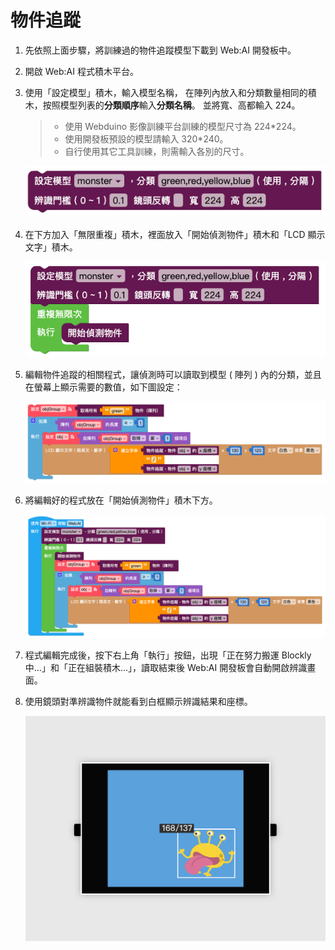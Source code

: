 # 物件追蹤

1. 先依照上面步驟，將訓練過的物件追蹤模型下載到 Web:AI 開發板中。

2. 開啟 Web:AI 程式積木平台。

3. 使用「設定模型」積木，輸入模型名稱，
在陣列內放入和分類數量相同的積木，按照模型列表的**分類順序**輸入**分類名稱**。
並將寬、高都輸入 224。

   >- 使用 Webduino 影像訓練平台訓練的模型尺寸為 224*224。
   >- 使用開發板預設的模型請輸入 320*240。
   >- 自行使用其它工具訓練，則需輸入各別的尺寸。

   ![](../../assets/images/upload_ac15f02988b89b8dc37d75892320e602.png)

4. 在下方加入「無限重複」積木，裡面放入「開始偵測物件」積木和「LCD 顯示文字」積木。

   ![](../../assets/images/upload_4216bd52f357fbf566cc5f86857aeef5.png)

5. 編輯物件追蹤的相關程式，讓偵測時可以讀取到模型 ( 陣列 ) 內的分類，並且在螢幕上顯示需要的數值，如下圖設定：

   ![](../../assets/images/upload_22315fc7fc92b0ebb011c02fba679ebf.png)

6. 將編輯好的程式放在「開始偵測物件」積木下方。

   ![](../../assets/images/upload_89d2a0352b277bb63e702afa93c5285e.png)

7. 程式編輯完成後，按下右上角「執行」按鈕，出現「正在努力搬運 Blockly 中…」和「正在組裝積木…」，讀取結束後 Web:AI 開發板會自動開啟辨識畫面。

8. 使用鏡頭對準辨識物件就能看到白框顯示辨識結果和座標。

   ![](../../assets/images/upload_530ef50e37b082fdaea2397df9d0832f.png)
